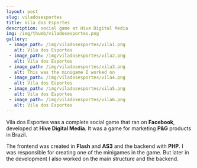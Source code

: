 ```yaml
---
layout: post
slug: viladosesportes
title: Vila dos Esportes
description: social game at Hive Digital Media
img: /img/thumb/viladosesportes.png
gallery:
 - image_path: /img/viladosesportes/vila1.png
   alt: Vila dos Esportes
 - image_path: /img/viladosesportes/vila2.png
   alt: Vila dos Esportes
 - image_path: /img/viladosesportes/vila3.png
   alt: This was the minigame I worked on
 - image_path: /img/viladosesportes/vila4.png
   alt: Vila dos Esportes
 - image_path: /img/viladosesportes/vila5.png
   alt: Vila dos Esportes
 - image_path: /img/viladosesportes/vila6.png
   alt: Vila dos Esportes
---
```


Vila dos Esportes was a complete social game that ran on **Facebook**, developed at **Hive Digital Media**. It was a game for marketing **P&G** products in Brazil. 

The frontend was created in **Flash** and **AS3** and the backend with **PHP**. I was responsible for creating one of the minigames in the game. But later in the development I also worked on the main structure and the backend.
